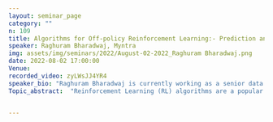 ```yaml
---
layout: seminar_page
category: ""
n: 109
title: Algorithms for Off-policy Reinforcement Learning:- Prediction and Control
speaker: Raghuram Bharadwaj, Myntra
img: assets/img/seminars/2022/August-02-2022_Raghuram Bharadwaj.png
date: 2022-08-02 17:00:00 
Venue: 
recorded_video: zyLWsJJ4YR4
speaker_bio: "Raghuram Bharadwaj is currently working as a senior data scientist at Myntra. He finished his Ph.D. from the Department of Computer science and Automation in 2021. His research interests include Reinforcement Learning, Multi-agent Learning, and Stochastic Approximation. " 
Topic_abstract:  "Reinforcement Learning (RL) algorithms are a popular class of algorithms for training an agent to learn desired behavior through interaction with an environment whose dynamics are unknown to the agent. Learning the value function of a given policy (target policy) from the data samples obtained from a different policy (behavior policy) is called \"off-policy prediction\". In the first part of the talk, I will discuss a convergent online off-policy algorithm under linear function approximation. Subsequently, I will discuss the “off-policy control” setup, where an agent's objective is to compute an optimal policy based on the data obtained from a behavior policy.  To solve this problem, we propose a deep off-policy natural actor-critic algorithm that utilizes state-action distribution correction for handling the off-policy behavior and the natural policy gradient for sample efficiency. We illustrate the benefit of the proposed off-policy natural gradient algorithm by comparing it with the Euclidean gradient actor-critic algorithm on benchmark RL tasks."


---
```


